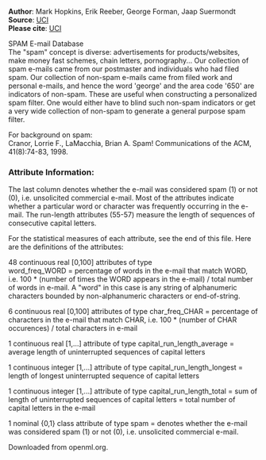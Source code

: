**Author**: Mark Hopkins, Erik Reeber, George Forman, Jaap Suermondt    
**Source**: [UCI](https://archive.ics.uci.edu/ml/datasets/spambase)   
**Please cite**: [UCI](https://archive.ics.uci.edu/ml/citation_policy.html)

SPAM E-mail Database  
The "spam" concept is diverse: advertisements for products/websites, make money fast schemes, chain letters, pornography... Our collection of spam e-mails came from our postmaster and individuals who had filed spam.  Our collection of non-spam e-mails came from filed work and personal e-mails, and hence the word 'george' and the area code '650' are indicators of non-spam.  These are useful when constructing a personalized spam filter.  One would either have to blind such non-spam indicators or get a very wide collection of non-spam to generate a general purpose spam filter.
 
For background on spam:  
Cranor, Lorrie F., LaMacchia, Brian A.  Spam! Communications of the ACM, 41(8):74-83, 1998.  

### Attribute Information:  
The last column denotes whether the e-mail was considered spam (1) or not (0), i.e. unsolicited commercial e-mail. Most of the attributes indicate whether a particular word or character was frequently occurring in the e-mail. The run-length attributes (55-57) measure the length of sequences of consecutive capital letters.  

For the statistical measures of each attribute, see the end of this file. Here are the definitions of the attributes:  

48 continuous real [0,100] attributes of type  
word_freq_WORD = percentage of words in the e-mail that match WORD,  i.e. 100 * (number of times the WORD appears in the e-mail) / total number of words in e-mail.  A "word" in this case is any string of alphanumeric characters bounded by non-alphanumeric characters or end-of-string.
 
6 continuous real [0,100] attributes of type char_freq_CHAR = percentage of characters in the e-mail that match CHAR, i.e. 100 * (number of CHAR occurences) / total characters in e-mail
 
1 continuous real [1,...] attribute of type capital_run_length_average
 = average length of uninterrupted sequences of capital letters
 
1 continuous integer [1,...] attribute of type capital_run_length_longest
 = length of longest uninterrupted sequence of capital letters
 
1 continuous integer [1,...] attribute of type capital_run_length_total
 = sum of length of uninterrupted sequences of capital letters
 = total number of capital letters in the e-mail
 
1 nominal {0,1} class attribute of type spam
 = denotes whether the e-mail was considered spam (1) or not (0), 
 i.e. unsolicited commercial e-mail.

Downloaded from openml.org.